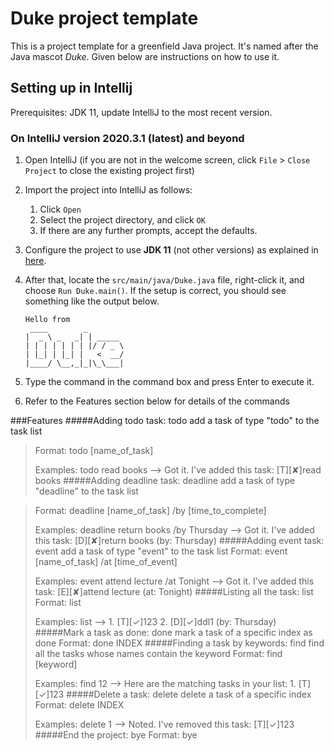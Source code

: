 # Duke project template

This is a project template for a greenfield Java project. It's named after the Java mascot _Duke_. Given below are instructions on how to use it.

## Setting up in Intellij

Prerequisites: JDK 11, update IntelliJ to the most recent version.

### On IntelliJ version 2020.3.1 (latest) and beyond

1. Open IntelliJ (if you are not in the welcome screen, click `File` > `Close Project` to close the existing project first)
1. Import the project into IntelliJ as follows:
   1. Click `Open`
   1. Select the project directory, and click `OK`
   1. If there are any further prompts, accept the defaults.
1. Configure the project to use **JDK 11** (not other versions) as explained in [here](https://www.jetbrains.com/help/idea/sdk.html#set-up-jdk).
1. After that, locate the `src/main/java/Duke.java` file, right-click it, and choose `Run Duke.main()`. If the setup is correct, you should see something like the output below.

   ```
   Hello from
    ____        _        
   |  _ \ _   _| | _____ 
   | | | | | | | |/ / _ \
   | |_| | |_| |   <  __/
   |____/ \__,_|_|\_\___|
   ```
1. Type the command in the command box and press Enter to execute it.
1. Refer to the Features section below for details of the commands

###Features
#####Adding todo task: todo
add a task of type "todo" to the task list

> Format: todo [name_of_task]
>
 >Examples: todo read books --> Got it. I've added this task:
                            [T][✘]read books
#####Adding deadline task: deadline
add a task of type "deadline" to the task list

> Format: deadline [name_of_task] /by [time_to_complete]
>
  >Examples: deadline return books /by Thursday --> Got it. I've added this task:
                             [D][✘]return books (by: Thursday)
#####Adding event task: event
add a task of type "event" to the task list
>Format: event [name_of_task] /at [time_of_event]
>
  >Examples: event attend lecture /at Tonight
>--> Got it. I've added this task:
                             [E][✘]attend lecture (at: Tonight)
#####Listing all the task: list
>Format: list
>
>Examples: list --> 1. [T][✓]123
                   2. [D][✓]ddl1  (by: Thursday)
#####Mark a task as done: done
mark a task of a specific index as done
>Format: done INDEX
#####Finding a task by keywords: find
find all the tasks whose names contain the keyword
>Format: find [keyword]
>
>Examples: find 12 --> Here are the matching tasks in your list:
                           1. [T][✓]123
#####Delete a task: delete
delete a task of a specific index
>Format: delete INDEX
>
>Examples: delete 1 --> Noted. I've removed this task: 
           [T][✓]123
#####End the project: bye
>Format: bye